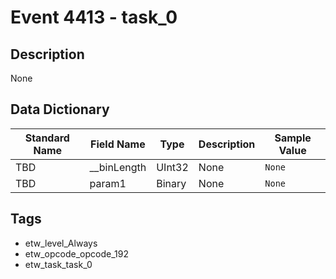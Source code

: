 # Event 4413 - task_0

## Description
None

## Data Dictionary
|Standard Name|Field Name|Type|Description|Sample Value|
|---|---|---|---|---|
|TBD|__binLength|UInt32|None|`None`|
|TBD|param1|Binary|None|`None`|

## Tags
* etw_level_Always
* etw_opcode_opcode_192
* etw_task_task_0